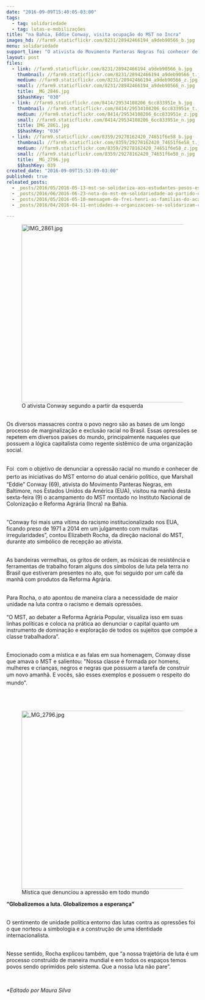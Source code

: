 ```yaml
---
date: "2016-09-09T15:40:05-03:00"
tags:
  - tag: solidariedade
  - tag: lutas-e-mobilizações
title: "na Bahia, Eddie Conway, visita ocupação do MST no Incra"
images_hd: //farm9.staticflickr.com/8231/28942466194_a9deb90566_b.jpg
menu: solidariedade
support_line: "O ativista do Movimento Panteras Negras foi conhecer de perto as iniciativas do Movimento "
layout: post
files:
  - link: //farm9.staticflickr.com/8231/28942466194_a9deb90566_b.jpg
    thumbnail: //farm9.staticflickr.com/8231/28942466194_a9deb90566_t.jpg
    medium: //farm9.staticflickr.com/8231/28942466194_a9deb90566_z.jpg
    small: //farm9.staticflickr.com/8231/28942466194_a9deb90566_n.jpg
    title: _MG_2846.jpg
    $$hashKey: "030"
  - link: //farm9.staticflickr.com/8414/29534108206_6cc833951e_b.jpg
    thumbnail: //farm9.staticflickr.com/8414/29534108206_6cc833951e_t.jpg
    medium: //farm9.staticflickr.com/8414/29534108206_6cc833951e_z.jpg
    small: //farm9.staticflickr.com/8414/29534108206_6cc833951e_n.jpg
    title: IMG_2861.jpg
    $$hashKey: "036"
  - link: //farm9.staticflickr.com/8359/29278162420_74651f6e58_b.jpg
    thumbnail: //farm9.staticflickr.com/8359/29278162420_74651f6e58_t.jpg
    medium: //farm9.staticflickr.com/8359/29278162420_74651f6e58_z.jpg
    small: //farm9.staticflickr.com/8359/29278162420_74651f6e58_n.jpg
    title: _MG_2796.jpg
    $$hashKey: 039
created_date: "2016-09-09T15:53:09-03:00"
published: true
releated_posts:
  - _posts/2016/05/2016-05-13-mst-se-solidariza-aos-estudantes-pesos-essa-manha-em-sp.md
  - _posts/2016/06/2016-06-23-nota-do-mst-em-solidariedade-ao-partido-dos-trabalhadores.md
  - _posts/2016/05/2016-05-10-mensagem-de-frei-henri-as-familias-do-acampamento-frei-henri-no-para.md
  - _posts/2016/04/2016-04-11-entidades-e-organizacoes-se-solidarizam-com-a-morte-de-sem-terra-no-parana.md

---
```

<figure class="image"><img alt="IMG_2861.jpg" height="467" src="//farm9.staticflickr.com/8414/29534108206_6cc833951e_b.jpg" width="700" />
<figcaption>O ativista Conway segundo a partir da esquerda&nbsp;</figcaption>
</figure>

<p><br />
Os diversos massacres contra o povo negro s&atilde;o as bases de um longo processo de marginaliza&ccedil;&atilde;o e exclus&atilde;o racial no Brasil.&nbsp;Essas&nbsp;opress&otilde;es se repetem em diversos pa&iacute;ses do mundo, principalmente naqueles que possuem&nbsp;a l&oacute;gica capitalista como regente sist&ecirc;mico de uma organiza&ccedil;&atilde;o social.</p>

<p><br />
Foi <span style="line-height: 20.8px;">&nbsp;com o objetivo de denunciar a opress&atilde;o racial no mundo e conhecer de perto as iniciativas do MST&nbsp;entorno do atual cen&aacute;rio pol&iacute;tico,&nbsp;</span>que&nbsp;Marshall &ldquo;Eddie&rdquo; Conway (69), ativista do Movimento Panteras Negras, em Baltimore, nos Estados Unidos da Am&eacute;rica (EUA), visitou na manh&atilde; desta sexta-feira (9) o acampamento do MST montado no Instituto Nacional de Coloniza&ccedil;&atilde;o e Reforma Agr&aacute;ria (Incra) na Bahia.</p>

<p><br />
&ldquo;Conway foi mais uma v&iacute;tima do racismo institucionalizado nos EUA, ficando preso de 1971 a&nbsp;2014 em um julgamento com muitas irregularidades&rdquo;, contou Elizabeth Rocha, da dire&ccedil;&atilde;o nacional do MST, durante ato simb&oacute;lico de recep&ccedil;&atilde;o ao ativista.</p>

<p><br />
As bandeiras vermelhas, os gritos de ordem, as m&uacute;sicas de resist&ecirc;ncia e ferramentas de trabalho foram alguns dos s&iacute;mbolos de luta pela terra no Brasil que estiveram presentes no ato, que foi seguido por um caf&eacute; da manh&atilde; com produtos da Reforma Agr&aacute;ria.</p>

<p><br />
Para Rocha, o ato apontou de maneira clara a necessidade de maior unidade na luta contra o racismo e demais opress&otilde;es.<br />
<br />
&ldquo;O MST, ao debater a Reforma Agr&aacute;ria Popular, visualiza isso em suas linhas pol&iacute;ticas e coloca na pr&aacute;tica ao denunciar o capital quanto um instrumento de domina&ccedil;&atilde;o e explora&ccedil;&atilde;o de todos os sujeitos que comp&otilde;e a classe trabalhadora&rdquo;.</p>

<p><br />
Emocionado com a m&iacute;stica e as falas em sua homenagem, Conway disse que amava o MST e salientou:&nbsp;&quot;Nossa classe &eacute; formada por homens, mulheres e crian&ccedil;as, negros e negras que&nbsp;possuem a tarefa de construir um novo amanh&atilde;. E&nbsp;<span style="line-height: 20.8px;">voc&ecirc;s, s&atilde;o esses&nbsp;exemplos e possuem o respeito do mundo&quot;.</span></p>

<p><br />
&nbsp;</p>

<figure class="image"><img alt="_MG_2796.jpg" height="467" src="//farm9.staticflickr.com/8359/29278162420_74651f6e58_b.jpg" width="700" />
<figcaption>M&iacute;stica que denunciou a apress&atilde;o em todo mundo&nbsp;</figcaption>
</figure>

<p><strong>&ldquo;Globalizemos a luta. Globalizemos a esperan&ccedil;a&rdquo;</strong></p>

<p><br />
O sentimento de unidade pol&iacute;tica entorno das lutas contra as opress&otilde;es foi o que norteou a simbologia e a constru&ccedil;&atilde;o de uma identidade internacionalista.</p>

<p><br />
Nesse sentido, Rocha&nbsp;explicou tamb&eacute;m, que &ldquo;a nossa trajet&oacute;ria de luta &eacute; um processo constru&iacute;do de maneira mundial e em todos os espa&ccedil;os temos povos sendo oprimidos pelo sistema. Que a nossa luta n&atilde;o pare&rdquo;.</p>

<p>&nbsp;</p>

<p><em>*Editado por Maura Silva&nbsp;</em></p>
